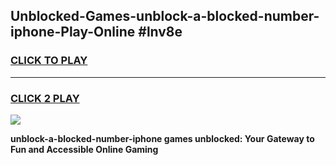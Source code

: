 
## Unblocked-Games-unblock-a-blocked-number-iphone-Play-Online #lnv8e
<h3>
<a href="https://news.freeplayer.one?title=unblock-a-blocked-number-iphone&ref=3">CLICK TO PLAY</a></h3>
<hr>

<h3>
<a href="https://news.freeplayer.one?title=unblock-a-blocked-number-iphone&ref=3">CLICK 2 PLAY</a>
  
</h3>

<a href="https://news.freeplayer.one?title=unblock-a-blocked-number-iphone&ref=3"><img src="https://clearcache.store/games.png"></a>


**unblock-a-blocked-number-iphone games unblocked: Your Gateway to Fun and Accessible Online Gaming**
